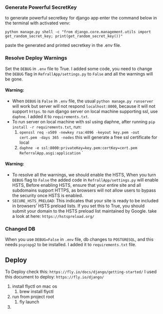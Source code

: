 ### Generate Powerful SecretKey
to generate powerful secretkey for django app enter the command below in the terminal with activated venv:

`python manage.py shell -c "from django.core.management.utils import get_random_secret_key; print(get_random_secret_key())"`

paste the generated and printed secretkey in the .env file.

### Resolve Deploy Warnings
Set the `DEBUG` in `.env` file to True.
I added some code, you need to change the `DEBUG` flag in `RefrallApp/settings.py` to `False` and all the warnings will be gone.

#### Warning:
- When `DEBUG` is `False` in `.env` file, the usual `python manage.py runserver` will work but server will not respond `localhost:8000`, because it will not support `https`. to run django server on local machine supporting ssl, use `daphne`. I added it to `requirements.txt`.
- To run server on local machine with ssl using daphne, after running `pip install -r requirements.txt`, run:
    1. `openssl req -x509 -newkey rsa:4096 -keyout key.pem -out cert.pem -days 365 -nodes` this will generate a free ssl certificate for local
    2. `daphne -e ssl:8000:privateKey=key.pem:certKey=cert.pem ReferralApp.asgi:application`
`


#### Warning:
- To resolve all the warnings, we should enable the HSTS, When you turn `DEBUG` flag to `False` the added code in `RefrallApp/settings.py` will enable HSTS,
Before enabling HSTS, ensure that your entire site and all subdomains support HTTPS, as browsers will not allow users to bypass the security once HSTS is enabled.
- `SECURE_HSTS_PRELOAD`: This indicates that your site is ready to be included in browsers' HSTS preload lists. If you set this to True, you should submit your domain to the HSTS preload list maintained by Google. take a look at here: `https://hstspreload.org/`


### Changed DB
When you use `DEBUG=False` in `.env` file, db changes to `POSTGRESQL`, and this needs `psycopg2` to be installed. I added it to `requirements.txt` file.

## Deploy
To Deploy check this:
`https://fly.io/docs/django/getting-started/`
I used this document to deploy:
`https://fly.io/django/`
1. install flyctl on mac os
   1. brew install flyctl
2. run from project root
   1. fly launch
3. 
